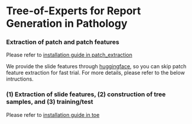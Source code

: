 # Tree-of-Experts for Report Generation in Pathology


### Extraction of patch and patch features
Please refer to [installation guide in patch_extraction](https://github.com/Hyun1A/ToE_HistoREG/tree/master/patch_extraction)

We provide the slide features through [huggingface](https://huggingface.co/Hyun1A/ToE_HistoREG), so you can skip patch feature extraction for fast trial. For more details, please refer to the below intructions.

### (1) Extraction of slide features, (2) construction of tree samples, and (3) training/test
Please refer to [installation guide in toe](https://github.com/Hyun1A/ToE_HistoREG/tree/master/toe)